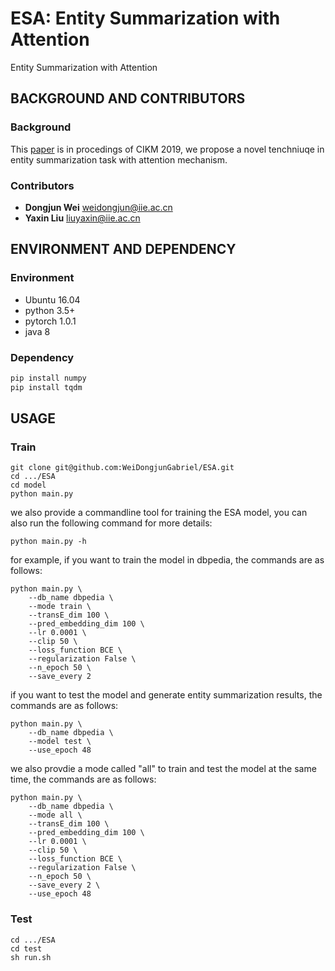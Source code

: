 # ESA: Entity Summarization with Attention
Entity Summarization with Attention
## BACKGROUND AND CONTRIBUTORS
### Background
This [paper](https://arxiv.org/abs/1905.10625) is in procedings of CIKM 2019, we propose a novel tenchniuqe in entity summarization task with attention mechanism.
### Contributors
- **Dongjun Wei** weidongjun@iie.ac.cn
- **Yaxin Liu** liuyaxin@iie.ac.cn
## ENVIRONMENT AND DEPENDENCY
### Environment
- Ubuntu 16.04
- python 3.5+
- pytorch 1.0.1
- java 8
### Dependency
```python
pip install numpy
pip install tqdm
```
## USAGE
### Train
```linux
git clone git@github.com:WeiDongjunGabriel/ESA.git
cd .../ESA
cd model
python main.py
```
we also provide a commandline tool for training the ESA model, you can also run the following command for more details:
```linux
python main.py -h
```
for example, if you want to train the model in dbpedia, the commands are as follows:
```linux
python main.py \
    --db_name dbpedia \
    --mode train \
    --transE_dim 100 \
    --pred_embedding_dim 100 \
    --lr 0.0001 \
    --clip 50 \
    --loss_function BCE \
    --regularization False \
    --n_epoch 50 \
    --save_every 2
```
if you want to test the model and generate entity summarization results, the commands are as follows:
```linux
python main.py \
    --db_name dbpedia \
    --model test \
    --use_epoch 48
```
we also provdie a mode called "all" to train and test the model at the same time, the commands are as follows:
```linux
python main.py \
    --db_name dbpedia \
    --mode all \
    --transE_dim 100 \
    --pred_embedding_dim 100 \
    --lr 0.0001 \
    --clip 50 \
    --loss_function BCE \
    --regularization False \
    --n_epoch 50 \
    --save_every 2 \
    --use_epoch 48
```
### Test
```linux
cd .../ESA
cd test
sh run.sh
```
